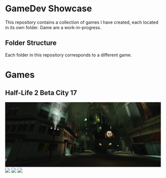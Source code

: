# GameDev Showcase

This repository contains a collection of games I have created, each located in its own folder. Game are a work-in-progress.

## Folder Structure

Each folder in this repository corresponds to a different game. 

# Games

## Half-Life 2 Beta City 17

![](/Half-Life_2_Beta_City_17/img/Screenshot_2023-10-23_171928.png)
![](/Half-Life_2_Beta_City_17/img/Screenshot_2023-10-23_172314.png)
![](/Half-Life_2_Beta_City_17/img/Screenshot_2023-10-23_172050.png)
![](/Half-Life_2_Beta_City_17/img/Screenshot_2023-10-23_172050.png)
